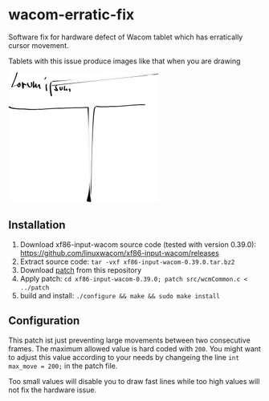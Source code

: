 # wacom-erratic-fix
Software fix for hardware defect of Wacom tablet which has erratically cursor movement.

Tablets with this issue produce images like that when you are drawing

![](https://github.com/flappix/wacom-erratic-fix/raw/master/path945.png)

## Installation

1. Download xf86-input-wacom source code (tested with version 0.39.0): https://github.com/linuxwacom/xf86-input-wacom/releases
2. Extract source code: ```tar -vxf xf86-input-wacom-0.39.0.tar.bz2```
3. Download [patch](https://raw.githubusercontent.com/flappix/wacom-erratic-fix/master/patch) from this repository
4. Apply patch: ```cd xf86-input-wacom-0.39.0; patch src/wcmCommon.c < ../patch```
4. build and install: ```./configure && make && sudo make install```


## Configuration
This patch ist just preventing large movements between two consecutive frames. The maximum allowed value is hard coded with ```200```. You might want to adjust this value according to your needs by changeing the line ```int max_move = 200;``` in the patch file.

Too small values will disable you to draw fast lines while too high values will not fix the hardware issue.
